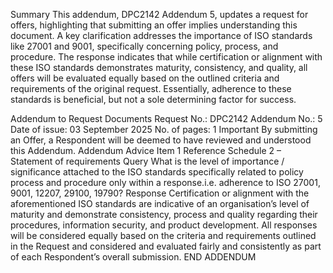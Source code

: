 Summary
This addendum, DPC2142 Addendum 5, updates a request for offers, highlighting that submitting an offer implies understanding this document. A key clarification addresses the importance of ISO standards like 27001 and 9001, specifically concerning policy, process, and procedure. The response indicates that while certification or alignment with these ISO standards demonstrates maturity, consistency, and quality, all offers will be evaluated equally based on the outlined criteria and requirements of the original request. Essentially, adherence to these standards is beneficial, but not a sole determining factor for success.

Addendum to Request Documents
Request No.: DPC2142
Addendum No.: 5
Date of issue: 03 September 2025
No. of pages: 1
Important
By submitting an Offer, a Respondent will be deemed to have reviewed and understood this Addendum.
Addendum Advice
Item 1
Reference Schedule 2 – Statement of requirements
Query What is the level of importance / significance attached to the ISO standards specifically related to policy process and procedure only within a response.i.e. adherence to ISO 27001, 9001, 12207, 29100, 19790?
Response Certification or alignment with the aforementioned ISO standards are indicative of an organisation’s level of maturity and demonstrate consistency, process and quality regarding their procedures, information security, and product development. All responses will be considered equally based on the criteria and requirements outlined in the Request and considered and evaluated fairly and consistently as part of each Respondent’s overall submission.
END ADDENDUM
